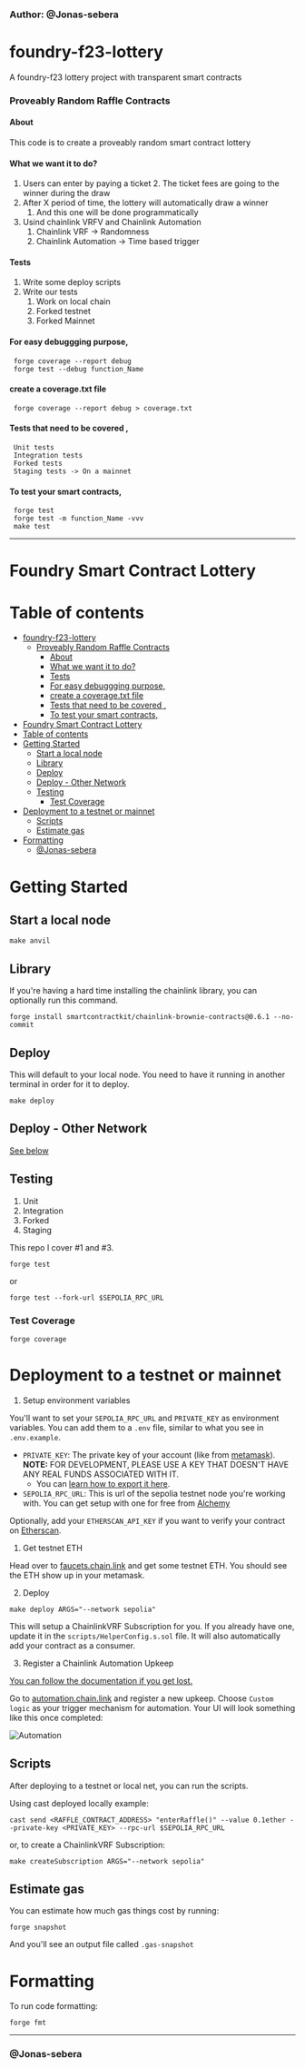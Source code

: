 ### Author: @Jonas-sebera

# foundry-f23-lottery
A foundry-f23 lottery project with transparent smart contracts 

### Proveably Random Raffle Contracts

#### About

This code is to create a proveably random smart contract lottery

#### What we want it to do?

1. Users can enter by paying a ticket
   2. The ticket fees are going to the winner during the draw
3. After X period of time, the lottery will automatically draw a winner
   1. And this one will be done programmatically
4. Usind chainlink VRFV and Chainlink Automation
   1. Chainlink VRF -> Randomness
   2. Chainlink Automation -> Time based trigger    


 #### Tests
 1. Write some deploy scripts
 2. Write our tests
    1. Work on local chain
    2. Forked testnet
    3. Forked Mainnet 

#### For easy debuggging purpose,
     forge coverage --report debug
     forge test --debug function_Name 
#### create a coverage.txt file
     forge coverage --report debug > coverage.txt     

#### Tests that need to be covered ,
     Unit tests
     Integration tests
     Forked tests
     Staging tests -> On a mainnet

#### To test your smart contracts, 
     forge test 
     forge test -m function_Name -vvv
     make test   


<hr>




<!-- @format -->

# Foundry Smart Contract Lottery

# Table of contents
- [foundry-f23-lottery](#foundry-f23-lottery)
    - [Proveably Random Raffle Contracts](#proveably-random-raffle-contracts)
      - [About](#about)
      - [What we want it to do?](#what-we-want-it-to-do)
      - [Tests](#tests)
      - [For easy debuggging purpose,](#for-easy-debuggging-purpose)
      - [create a coverage.txt file](#create-a-coveragetxt-file)
      - [Tests that need to be covered ,](#tests-that-need-to-be-covered-)
      - [To test your smart contracts,](#to-test-your-smart-contracts)
- [Foundry Smart Contract Lottery](#foundry-smart-contract-lottery)
- [Table of contents](#table-of-contents)
- [Getting Started](#getting-started)
  - [Start a local node](#start-a-local-node)
  - [Library](#library)
  - [Deploy](#deploy)
  - [Deploy - Other Network](#deploy---other-network)
  - [Testing](#testing)
    - [Test Coverage](#test-coverage)
- [Deployment to a testnet or mainnet](#deployment-to-a-testnet-or-mainnet)
  - [Scripts](#scripts)
  - [Estimate gas](#estimate-gas)
- [Formatting](#formatting)
    - [@Jonas-sebera](#jonas-sebera)

# Getting Started

## Start a local node

```
make anvil
```

## Library

If you're having a hard time installing the chainlink library, you can optionally run this command. 

```
forge install smartcontractkit/chainlink-brownie-contracts@0.6.1 --no-commit
```

## Deploy

This will default to your local node. You need to have it running in another terminal in order for it to deploy.

```
make deploy
```

## Deploy - Other Network

[See below](#deployment-to-a-testnet-or-mainnet)

## Testing

1. Unit
2. Integration
3. Forked
4. Staging

This repo I cover #1 and #3.

```
forge test
```

or

```
forge test --fork-url $SEPOLIA_RPC_URL
```

### Test Coverage

```
forge coverage
```

# Deployment to a testnet or mainnet

1. Setup environment variables

You'll want to set your `SEPOLIA_RPC_URL` and `PRIVATE_KEY` as environment variables. You can add them to a `.env` file, similar to what you see in `.env.example`.

- `PRIVATE_KEY`: The private key of your account (like from [metamask](https://metamask.io/)). **NOTE:** FOR DEVELOPMENT, PLEASE USE A KEY THAT DOESN'T HAVE ANY REAL FUNDS ASSOCIATED WITH IT.
  - You can [learn how to export it here](https://metamask.zendesk.com/hc/en-us/articles/360015289632-How-to-Export-an-Account-Private-Key).
- `SEPOLIA_RPC_URL`: This is url of the sepolia testnet node you're working with. You can get setup with one for free from [Alchemy](https://alchemy.com/?a=673c802981)

Optionally, add your `ETHERSCAN_API_KEY` if you want to verify your contract on [Etherscan](https://etherscan.io/).

1. Get testnet ETH

Head over to [faucets.chain.link](https://faucets.chain.link/) and get some testnet ETH. You should see the ETH show up in your metamask.

2. Deploy

```
make deploy ARGS="--network sepolia"
```

This will setup a ChainlinkVRF Subscription for you. If you already have one, update it in the `scripts/HelperConfig.s.sol` file. It will also automatically add your contract as a consumer.

3. Register a Chainlink Automation Upkeep

[You can follow the documentation if you get lost.](https://docs.chain.link/chainlink-automation/compatible-contracts)

Go to [automation.chain.link](https://automation.chain.link/new) and register a new upkeep. Choose `Custom logic` as your trigger mechanism for automation. Your UI will look something like this once completed:

![Automation](./img/automation.png)

## Scripts

After deploying to a testnet or local net, you can run the scripts.

Using cast deployed locally example:

```
cast send <RAFFLE_CONTRACT_ADDRESS> "enterRaffle()" --value 0.1ether --private-key <PRIVATE_KEY> --rpc-url $SEPOLIA_RPC_URL
```

or, to create a ChainlinkVRF Subscription:

```
make createSubscription ARGS="--network sepolia"
```

## Estimate gas

You can estimate how much gas things cost by running:

```
forge snapshot
```

And you'll see an output file called `.gas-snapshot`

# Formatting

To run code formatting:

```
forge fmt

```
<hr>

### @Jonas-sebera